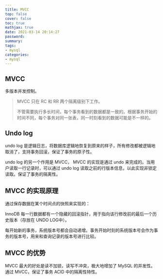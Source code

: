 ```yaml
---
title: MVCC
top: false
cover: false
toc: true
mathjax: true
date: 2021-03-14 20:14:27
password:
summary:
tags:
- mysql
categories:
- mysql
---
```


## MVCC

多版本并发控制。

> MVCC 只在 RC 和 RR 两个隔离级别下工作。
>
> 不管需要执行多长时间，每个事务看到的数据都是一致的。根据事务开始的时间不同，每个事务对同一张表，同一时刻看到的数据可能是不一样的。

## Undo log

undo log 是逻辑日志，将数据库逻辑地恢复到原来的样子，所有修改都被逻辑地取消了，支持事务回滚，保证了事务的原子性。

undo log 的另一个作用是 MVCC， MVCC 的实现是通过 undo 来完成的。当用户读取一行记录时，可以通过 undo log 读取之前的行版本信息，以此实现非锁定读取。保证了事务的隔离性。

## MVCC 的实现原理

通过保存数据在某个时间点的快照来实现的：

InnoDB 每一行数据都有一个隐藏的回滚指针，用于指向该行修改前的最后一个历史版本（存放在 UNDO LOG中）。

每开始新的事务，系统版本号都会自动递增。事务开始时刻的系统版本号会作为事务的版本号，用来和查询记录的版本号进行比较。

## MVCC 的优势

MVCC 最大的好处是读不加锁，读写不冲突，极大地增加了 MySQL 的并发性。
通过 MVCC，保证了事务 ACID 中的隔离性特性。